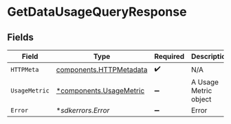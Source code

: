 # GetDataUsageQueryResponse


## Fields

| Field                                                              | Type                                                               | Required                                                           | Description                                                        |
| ------------------------------------------------------------------ | ------------------------------------------------------------------ | ------------------------------------------------------------------ | ------------------------------------------------------------------ |
| `HTTPMeta`                                                         | [components.HTTPMetadata](../../models/components/httpmetadata.md) | :heavy_check_mark:                                                 | N/A                                                                |
| `UsageMetric`                                                      | [*components.UsageMetric](../../models/components/usagemetric.md)  | :heavy_minus_sign:                                                 | A Usage Metric object                                              |
| `Error`                                                            | **sdkerrors.Error*                                                 | :heavy_minus_sign:                                                 | Error                                                              |